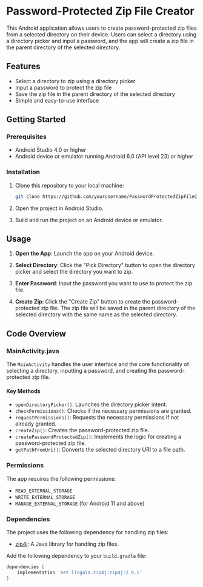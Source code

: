 # Password-Protected Zip File Creator

This Android application allows users to create password-protected zip files from a selected directory on their device. Users can select a directory using a directory picker and input a password, and the app will create a zip file in the parent directory of the selected directory.

## Features

- Select a directory to zip using a directory picker
- Input a password to protect the zip file
- Save the zip file in the parent directory of the selected directory
- Simple and easy-to-use interface

 

## Getting Started

### Prerequisites

- Android Studio 4.0 or higher
- Android device or emulator running Android 6.0 (API level 23) or higher

### Installation

1. Clone this repository to your local machine:
    ```bash
    git clone https://github.com/yourusername/PasswordProtectedZipFileCreator.git
    ```

2. Open the project in Android Studio.

3. Build and run the project on an Android device or emulator.

## Usage

1. **Open the App**: Launch the app on your Android device.

2. **Select Directory**: Click the "Pick Directory" button to open the directory picker and select the directory you want to zip.

3. **Enter Password**: Input the password you want to use to protect the zip file.

4. **Create Zip**: Click the "Create Zip" button to create the password-protected zip file. The zip file will be saved in the parent directory of the selected directory with the same name as the selected directory.

## Code Overview

### MainActivity.java

The `MainActivity` handles the user interface and the core functionality of selecting a directory, inputting a password, and creating the password-protected zip file.

#### Key Methods

- `openDirectoryPicker()`: Launches the directory picker intent.
- `checkPermissions()`: Checks if the necessary permissions are granted.
- `requestPermissions()`: Requests the necessary permissions if not already granted.
- `createZip()`: Creates the password-protected zip file.
- `createPasswordProtectedZip()`: Implements the logic for creating a password-protected zip file.
- `getPathFromUri()`: Converts the selected directory URI to a file path.

### Permissions

The app requires the following permissions:
- `READ_EXTERNAL_STORAGE`
- `WRITE_EXTERNAL_STORAGE`
- `MANAGE_EXTERNAL_STORAGE` (for Android 11 and above)

### Dependencies

The project uses the following dependency for handling zip files:
- [zip4j](https://github.com/srikanth-lingala/zip4j): A Java library for handling zip files.

Add the following dependency to your `build.gradle` file:

```groovy
dependencies {
    implementation 'net.lingala.zip4j:zip4j:2.9.1'
}
